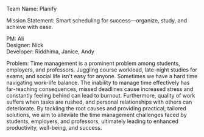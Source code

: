 Team Name: Planify

Mission Statement:
Smart scheduling for success—organize, study, and achieve with ease.

PM: Ali \
Designer: Nick\
Developer: Riddhima, Janice, Andy

Problem: Time management is a prominent problem among students, employers, and professors. Juggling course workload, late-night studies for exams, and social life isn't easy for anyone. Sometimes we have a hard time navigating work-life balance. The inability to manage time effectively has far-reaching consequences, missed deadlines cause increased stress and constantly feeling behind can lead to burnout. Furthermore, quality of work suffers when tasks are rushed, and personal relationships with others can deteriorate.
By tackling the root causes and providing practical, tailored solutions, we aim to alleviate the time management challenges faced by students, employers, and professors, ultimately leading to enhanced productivity, well-being, and success.



